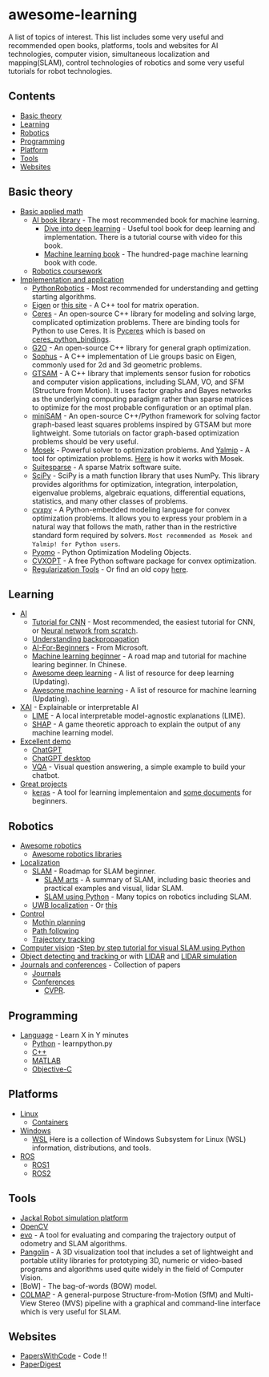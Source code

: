 # awesome-learning
A list of topics of interest. This list includes some very useful and recommended open books, platforms, tools and websites for AI technologies, computer vision, simultaneous localization and mapping(SLAM), control technologies of robotics and some very useful tutorials for robot technologies.

## Contents

- [Basic theory](#Basic-theory)
- [Learning](#learning)
- [Robotics](#robotics)
- [Programming](#programming)
- [Platform](#Platform)
- [Tools](#Tools)
- [Websites](#Websites)

## Basic theory

- [Basic applied math]()
  - [AI book library](https://www.deeplearningbook.org/) - The most recommended book for machine learning. 
    - [Dive into deep learning](https://zh.d2l.ai/) - Useful tool book for deep learning and implementation. There is a tutorial course with video for this book.
    - [Machine learning book](https://github.com/aburkov/theMLbook) - The hundred-page machine learning book with code.
  - [Robotics coursework](https://github.com/mithi/robotics-coursework)
- [Implementation and application]()
  - [PythonRobotics](https://github.com/AtsushiSakai/PythonRobotics) - Most recommended for understanding and getting starting algorithms.
  - [Eigen](https://gitlab.com/libeigen/eigen/-/releases) or [this site](http://eigen.tuxfamily.org/) - A C++ tool for matrix operation.
  - [Ceres](http://ceres-solver.org/) - An open-source C++ library for modeling and solving large, complicated optimization problems. There are binding tools for Python to use Ceres. It is [Pyceres](https://github.com/cvg/pyceres) which is based on [ceres_python_bindings](https://github.com/Edwinem/ceres_python_bindings).
  - [G2O](https://github.com/RainerKuemmerle/g2o) - An open-source C++ library for general graph optimization.
  - [Sophus](https://github.com/strasdat/Sophus) - A C++ implementation of Lie groups basic on Eigen, commonly used for 2d and 3d geometric problems.
  - [GTSAM](https://gtsam.org/) - A C++ library that implements sensor fusion for robotics and computer vision applications, including SLAM, VO, and SFM (Structure from Motion). It uses factor graphs and Bayes networks as the underlying computing paradigm rather than sparse matrices to optimize for the most probable configuration or an optimal plan.
  - [miniSAM](https://github.com/dongjing3309/minisam) - An open-source C++/Python framework for solving factor graph-based least squares problems inspired by GTSAM but more lightweight. Some tutorials on factor graph-based optimization problems should be very useful. 
  - [Mosek](https://www.mosek.com/) - Powerful solver to optimization problems. And [Yalmip](https://yalmip.github.io/) - A tool for optimization problems. [Here](https://yalmip.github.io/solver/mosek/) is how it works with Mosek.
  - [Suitesparse](https://people.engr.tamu.edu/davis/suitesparse.html) - A sparse Matrix software suite.
  - [SciPy](https://scipy.org/) - SciPy is a math function library that uses NumPy. This library provides algorithms for optimization, integration, interpolation, eigenvalue problems, algebraic equations, differential equations, statistics, and many other classes of problems.
  - [cvxpy](https://github.com/cvxpy/cvxpy) - A Python-embedded modeling language for convex optimization problems. It allows you to express your problem in a natural way that follows the math, rather than in the restrictive standard form required by solvers. `Most recommended as Mosek and Yalmip! for Python users`.
  - [Pyomo](https://pyomo.readthedocs.io/en/stable/solving_pyomo_models.html) - Python Optimization Modeling Objects.
  - [CVXOPT](https://cvxopt.org/) - A free Python software package for convex optimization.
  - [Regularization Tools](https://www.imm.dtu.dk/~pcha/Regutools/) - Or find an old copy [here](https://github.com/hadiTab/regu).

## Learning

- [AI](https://github.com/owainlewis/awesome-artificial-intelligence)
  - [Tutorial for CNN](https://github.com/vzhou842/cnn-from-scratch) - Most recommended, the easiest tutorial for CNN, or [Neural network from scratch](https://github.com/vzhou842/neural-network-from-scratch).
  - [Understanding backpropagation](https://mattmazur.com/2015/03/17/a-step-by-step-backpropagation-example/)
  - [AI-For-Beginners](https://github.com/microsoft/AI-For-Beginners) - From Microsoft.
  - [Machine learning beginner](https://github.com/fengdu78/machine_learning_beginner) - A road map and tutorial for machine learing beginner. In Chinese.
  - [Awesome deep learning](https://github.com/ChristosChristofidis/awesome-deep-learning) - A list of resource for deep learning (Updating).
  - [Awesome machine learning](https://github.com/josephmisiti/awesome-machine-learning) - A list of resource for machine learning (Updating).
- [XAI]() - Explainable or interpretable AI
  - [LIME](https://github.com/marcotcr/lime) - A local interpretable model-agnostic explanations (LIME).
  - [SHAP](https://github.com/shap/shap) - A game theoretic approach to explain the output of any machine learning model.
- [Excellent demo]()
  - [ChatGPT](https://openai.com/blog/chatgpt)
  - [ChatGPT desktop](https://github.com/lencx/ChatGPT)
  - [VQA](https://github.com/vzhou842/easy-VQA-keras) - Visual question answering, a simple example to build your chatbot.
- [Great projects]()
  - [keras](https://keras.io/guides/making_new_layers_and_models_via_subclassing) - A tool for learning implementaion and [some documents](https://wizardforcel.gitbooks.io/keras-cn/content/docs/layers/writting_layer.html) for beginners.

## Robotics 

- [Awesome robotics](https://github.com/Kiloreux/awesome-robotics#readme)
  - [Awesome robotics libraries](https://github.com/jslee02/awesome-robotics-libraries)
- [Localization]() 
  - [SLAM](https://github.com/changh95/visual-slam-roadmap) - Roadmap for SLAM beginner.
    - [SLAM arts](https://github.com/autodriving-heart/Awesome-SLAM) - A summary of SLAM, including basic theories and practical examples and visual, lidar SLAM.
    - [SLAM using Python](https://atsushisakai.github.io/PythonRobotics/) - Many topics on robotics including SLAM.  
  - [UWB localization](https://github.com/cliansang/uwb-tracking-ros) - Or [this](https://github.com/TIERS/ros-dwm1001-uwb-localization)
- [Control]()
  - [Mothin planning](https://github.com/zhm-real/MotionPlanning/blob/master/README.md)
  - [Path following]()
  - [Trajectory tracking](https://github.com/DongChen06/PathTrackingBicycle)
- [Computer vision](https://github.com/jbhuang0604/awesome-computer-vision)
  -[Step by step tutorial for visual SLAM using Python](https://github.com/varyshare/easy_slam_tutorial) 
- [Object detecting and tracking ](https://github.com/visionml/pytracking) or with [LIDAR](https://github.com/HuangCongQing/3D-LIDAR-Multi-Object-Tracking) and [LIDAR simulation](https://github.com/SS47816/lidar_obstacle_detector)
- [Journals and conferences]() - Collection of papers
  - [Journals]()
  - [Conferences]()
    - [CVPR](https://github.com/extreme-assistant/CVPR2023-Paper-Code-Interpretation).

## Programming

- [Language](https://learnxinyminutes.com/) - Learn X in Y minutes
  - [Python](https://learnxinyminutes.com/docs/python/) - learnpython.py
  - [C++](https://learnxinyminutes.com/docs/c++/)
  - [MATLAB](https://learnxinyminutes.com/docs/matlab/)
  - [Objective-C](https://learnxinyminutes.com/docs/c/)

## Platforms

- [Linux](https://github.com/inputsh/awesome-linux#readme)
  - [Containers](https://github.com/Friz-zy/awesome-linux-containers#readme)
- [Windows](https://github.com/Awesome-Windows/Awesome#readme)
  - [WSL](https://github.com/sirredbeard/Awesome-WSL) Here is a collection of Windows Subsystem for Linux (WSL) information, distributions, and tools.
- [ROS](https://docs.ros.org/)
  - [ROS1](http://wiki.ros.org/ROS/Installation)
  - [ROS2](https://docs.ros.org/)
  
## Tools

- [Jackal Robot simulation platform](http://docs.ros.org/en/latest-available/api/jackal_tutorials/html/simulation.html)
- [OpenCV](https://opencv.org/)
- [evo](https://github.com/MichaelGrupp/evo) - A tool for evaluating and comparing the trajectory output of odometry and SLAM algorithms.
- [Pangolin](https://github.com/stevenlovegrove/Pangolin) - A 3D visualization tool that includes a set of lightweight and portable utility libraries for prototyping 3D, numeric or video-based programs and algorithms used quite widely in the field of Computer Vision.
- [BoW] - The bag-of-words (BOW) model.
- [COLMAP](https://colmap.github.io/) - A general-purpose Structure-from-Motion (SfM) and Multi-View Stereo (MVS) pipeline with a graphical and command-line interface which is very useful for SLAM.

## Websites

- [PapersWithCode](https://paperswithcode.com/sota) - Code !!
- [PaperDigest](https://www.paperdigest.org/review/)
